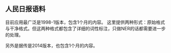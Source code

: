 ## 人民日报语料

目前应用最广泛是1998-1版本，包含1个月的内容。
这里提供两种形式：原始格式与干净格式。但这两种格式都包含了详细的词性标注，只做NER的话都需要进一步的处理。

另外是据传是2014版本，也包含1个月的内容。
